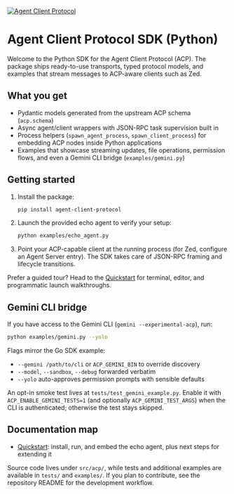 <a href="https://agentclientprotocol.com/" >
  <img alt="Agent Client Protocol" src="https://zed.dev/img/acp/banner-dark.webp">
</a>

# Agent Client Protocol SDK (Python)

Welcome to the Python SDK for the Agent Client Protocol (ACP). The package ships ready-to-use transports, typed protocol models, and examples that stream messages to ACP-aware clients such as Zed.

## What you get

- Pydantic models generated from the upstream ACP schema (`acp.schema`)
- Async agent/client wrappers with JSON-RPC task supervision built in
- Process helpers (`spawn_agent_process`, `spawn_client_process`) for embedding ACP nodes inside Python applications
- Examples that showcase streaming updates, file operations, permission flows, and even a Gemini CLI bridge (`examples/gemini.py`)

## Getting started

1. Install the package:
   ```bash
   pip install agent-client-protocol
   ```
2. Launch the provided echo agent to verify your setup:
   ```bash
   python examples/echo_agent.py
   ```
3. Point your ACP-capable client at the running process (for Zed, configure an Agent Server entry). The SDK takes care of JSON-RPC framing and lifecycle transitions.

Prefer a guided tour? Head to the [Quickstart](quickstart.md) for terminal, editor, and programmatic launch walkthroughs.

## Gemini CLI bridge

If you have access to the Gemini CLI (`gemini --experimental-acp`), run:

```bash
python examples/gemini.py --yolo
```

Flags mirror the Go SDK example:

- `--gemini /path/to/cli` or `ACP_GEMINI_BIN` to override discovery
- `--model`, `--sandbox`, `--debug` forwarded verbatim
- `--yolo` auto-approves permission prompts with sensible defaults

An opt-in smoke test lives at `tests/test_gemini_example.py`. Enable it with `ACP_ENABLE_GEMINI_TESTS=1` (and optionally `ACP_GEMINI_TEST_ARGS`) when the CLI is authenticated; otherwise the test stays skipped.

## Documentation map

- [Quickstart](quickstart.md): install, run, and embed the echo agent, plus next steps for extending it

Source code lives under `src/acp/`, while tests and additional examples are available in `tests/` and `examples/`. If you plan to contribute, see the repository README for the development workflow.
